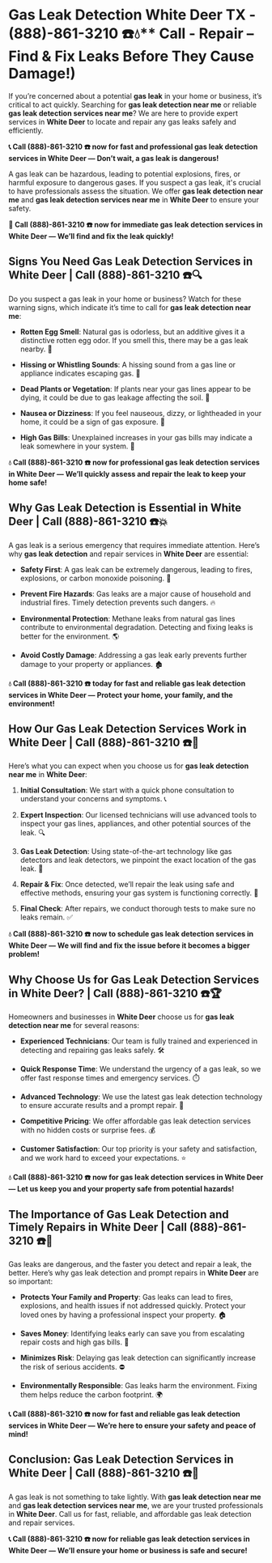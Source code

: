 # Gas Leak Detection White Deer TX - (888)-861-3210 ☎️💧** Call - Repair – Find & Fix Leaks Before They Cause Damage!)

If you’re concerned about a potential **gas leak** in your home or business, it’s critical to act quickly. Searching for **gas leak detection near me** or reliable **gas leak detection services near me**? We are here to provide expert services in **White Deer** to locate and repair any gas leaks safely and efficiently.

**📞 Call (888)-861-3210 ☎️ now for fast and professional gas leak detection services in White Deer — Don’t wait, a gas leak is dangerous!**

A gas leak can be hazardous, leading to potential explosions, fires, or harmful exposure to dangerous gases. If you suspect a gas leak, it's crucial to have professionals assess the situation. We offer **gas leak detection near me** and **gas leak detection services near me** in **White Deer** to ensure your safety.

**🚨 Call (888)-861-3210 ☎️ now for immediate gas leak detection services in White Deer — We’ll find and fix the leak quickly!**

## **Signs You Need Gas Leak Detection Services in White Deer | Call (888)-861-3210 ☎️🔍**

Do you suspect a gas leak in your home or business? Watch for these warning signs, which indicate it’s time to call for **gas leak detection near me**:

- **Rotten Egg Smell**: Natural gas is odorless, but an additive gives it a distinctive rotten egg odor. If you smell this, there may be a gas leak nearby. 💨
- **Hissing or Whistling Sounds**: A hissing sound from a gas line or appliance indicates escaping gas. 📣
- **Dead Plants or Vegetation**: If plants near your gas lines appear to be dying, it could be due to gas leakage affecting the soil. 🌱
- **Nausea or Dizziness**: If you feel nauseous, dizzy, or lightheaded in your home, it could be a sign of gas exposure. 🤢
- **High Gas Bills**: Unexplained increases in your gas bills may indicate a leak somewhere in your system. 💸

**💧 Call (888)-861-3210 ☎️ now for professional gas leak detection services in White Deer — We’ll quickly assess and repair the leak to keep your home safe!**

## **Why Gas Leak Detection is Essential in White Deer | Call (888)-861-3210 ☎️💥**

A gas leak is a serious emergency that requires immediate attention. Here’s why **gas leak detection** and repair services in **White Deer** are essential:

- **Safety First**: A gas leak can be extremely dangerous, leading to fires, explosions, or carbon monoxide poisoning. 🛑
- **Prevent Fire Hazards**: Gas leaks are a major cause of household and industrial fires. Timely detection prevents such dangers. 🔥
- **Environmental Protection**: Methane leaks from natural gas lines contribute to environmental degradation. Detecting and fixing leaks is better for the environment. 🌎
- **Avoid Costly Damage**: Addressing a gas leak early prevents further damage to your property or appliances. 🏚️

**💧 Call (888)-861-3210 ☎️ today for fast and reliable gas leak detection services in White Deer — Protect your home, your family, and the environment!**

## **How Our Gas Leak Detection Services Work in White Deer | Call (888)-861-3210 ☎️🔧**

Here’s what you can expect when you choose us for **gas leak detection near me** in **White Deer**:

1. **Initial Consultation**: We start with a quick phone consultation to understand your concerns and symptoms. 📞
2. **Expert Inspection**: Our licensed technicians will use advanced tools to inspect your gas lines, appliances, and other potential sources of the leak. 🔍
3. **Gas Leak Detection**: Using state-of-the-art technology like gas detectors and leak detectors, we pinpoint the exact location of the gas leak. 🔬
4. **Repair & Fix**: Once detected, we’ll repair the leak using safe and effective methods, ensuring your gas system is functioning correctly. 🔧
5. **Final Check**: After repairs, we conduct thorough tests to make sure no leaks remain. ✅

**💧 Call (888)-861-3210 ☎️ now to schedule gas leak detection services in White Deer — We will find and fix the issue before it becomes a bigger problem!**

## **Why Choose Us for Gas Leak Detection Services in White Deer? | Call (888)-861-3210 ☎️🏆**

Homeowners and businesses in **White Deer** choose us for **gas leak detection near me** for several reasons:

- **Experienced Technicians**: Our team is fully trained and experienced in detecting and repairing gas leaks safely. 🛠️
- **Quick Response Time**: We understand the urgency of a gas leak, so we offer fast response times and emergency services. ⏱️
- **Advanced Technology**: We use the latest gas leak detection technology to ensure accurate results and a prompt repair. 🧪
- **Competitive Pricing**: We offer affordable gas leak detection services with no hidden costs or surprise fees. 💰
- **Customer Satisfaction**: Our top priority is your safety and satisfaction, and we work hard to exceed your expectations. ⭐

**💧 Call (888)-861-3210 ☎️ now for gas leak detection services in White Deer — Let us keep you and your property safe from potential hazards!**

## **The Importance of Gas Leak Detection and Timely Repairs in White Deer | Call (888)-861-3210 ☎️🚨**

Gas leaks are dangerous, and the faster you detect and repair a leak, the better. Here’s why gas leak detection and prompt repairs in **White Deer** are so important:

- **Protects Your Family and Property**: Gas leaks can lead to fires, explosions, and health issues if not addressed quickly. Protect your loved ones by having a professional inspect your property. 🏠
- **Saves Money**: Identifying leaks early can save you from escalating repair costs and high gas bills. 💸
- **Minimizes Risk**: Delaying gas leak detection can significantly increase the risk of serious accidents. ⛔
- **Environmentally Responsible**: Gas leaks harm the environment. Fixing them helps reduce the carbon footprint. 🌍

**📞 Call (888)-861-3210 ☎️ now for fast and reliable gas leak detection services in White Deer — We’re here to ensure your safety and peace of mind!**

## **Conclusion: Gas Leak Detection Services in White Deer | Call (888)-861-3210 ☎️💨**

A gas leak is not something to take lightly. With **gas leak detection near me** and **gas leak detection services near me**, we are your trusted professionals in **White Deer**. Call us for fast, reliable, and affordable gas leak detection and repair services.

**📞 Call (888)-861-3210 ☎️ now for reliable gas leak detection services in White Deer — We’ll ensure your home or business is safe and secure!**
